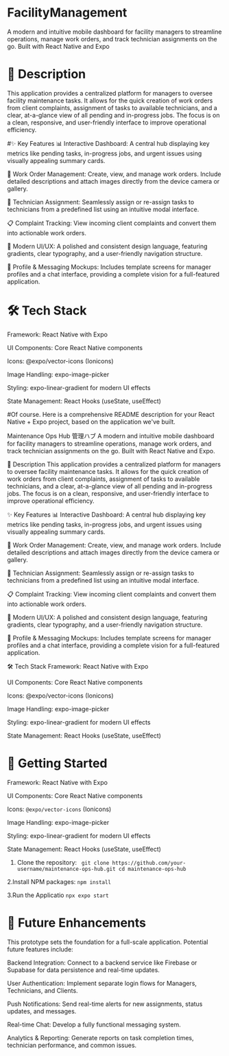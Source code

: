# FacilityManagement 
A modern and intuitive mobile dashboard for facility managers to streamline operations, manage work orders, and track technician assignments on the go. Built with React Native and Expo

# 📜 Description
This application provides a centralized platform for managers to oversee facility maintenance tasks. It allows for the quick creation of work orders from client complaints, assignment of tasks to available technicians, and a clear, at-a-glance view of all pending and in-progress jobs. The focus is on a clean, responsive, and user-friendly interface to improve operational efficiency.


#✨ Key Features
📊 Interactive Dashboard: A central hub displaying key metrics like pending tasks, in-progress jobs, and urgent issues using visually appealing summary cards.

🎫 Work Order Management: Create, view, and manage work orders. Include detailed descriptions and attach images directly from the device camera or gallery.

👤 Technician Assignment: Seamlessly assign or re-assign tasks to technicians from a predefined list using an intuitive modal interface.

📋 Complaint Tracking: View incoming client complaints and convert them into actionable work orders.

📱 Modern UI/UX: A polished and consistent design language, featuring gradients, clear typography, and a user-friendly navigation structure.

👤 Profile & Messaging Mockups: Includes template screens for manager profiles and a chat interface, providing a complete vision for a full-featured application.

# 🛠️ Tech Stack 
Framework: React Native with Expo

UI Components: Core React Native components

Icons: @expo/vector-icons (Ionicons)

Image Handling: expo-image-picker

Styling: expo-linear-gradient for modern UI effects

State Management: React Hooks (useState, useEffect)

#Of course. Here is a comprehensive README description for your React Native + Expo project, based on the application we've built.

Maintenance Ops Hub 管理ハブ
A modern and intuitive mobile dashboard for facility managers to streamline operations, manage work orders, and track technician assignments on the go. Built with React Native and Expo.

📜 Description
This application provides a centralized platform for managers to oversee facility maintenance tasks. It allows for the quick creation of work orders from client complaints, assignment of tasks to available technicians, and a clear, at-a-glance view of all pending and in-progress jobs. The focus is on a clean, responsive, and user-friendly interface to improve operational efficiency.

✨ Key Features
📊 Interactive Dashboard: A central hub displaying key metrics like pending tasks, in-progress jobs, and urgent issues using visually appealing summary cards.

🎫 Work Order Management: Create, view, and manage work orders. Include detailed descriptions and attach images directly from the device camera or gallery.

👤 Technician Assignment: Seamlessly assign or re-assign tasks to technicians from a predefined list using an intuitive modal interface.

📋 Complaint Tracking: View incoming client complaints and convert them into actionable work orders.

📱 Modern UI/UX: A polished and consistent design language, featuring gradients, clear typography, and a user-friendly navigation structure.

👤 Profile & Messaging Mockups: Includes template screens for manager profiles and a chat interface, providing a complete vision for a full-featured application.

🛠️ Tech Stack
Framework: React Native with Expo

UI Components: Core React Native components

Icons: @expo/vector-icons (Ionicons)

Image Handling: expo-image-picker

Styling: expo-linear-gradient for modern UI effects

State Management: React Hooks (useState, useEffect)

# 🚀 Getting Started
Framework: React Native with Expo

UI Components: Core React Native components

Icons: `@expo/vector-icons` (Ionicons)

Image Handling: expo-image-picker

Styling: expo-linear-gradient for modern UI effects

State Management: React Hooks (useState, useEffect)


1. Clone the repository:
`  git clone https://github.com/your-username/maintenance-ops-hub.git
   cd maintenance-ops-hub `

2.Install NPM packages:
`npm install`

3.Run the Applicatio
`npx expo start`

# 🌟 Future Enhancements

This prototype sets the foundation for a full-scale application. Potential future features include:

Backend Integration: Connect to a backend service like Firebase or Supabase for data persistence and real-time updates.

User Authentication: Implement separate login flows for Managers, Technicians, and Clients.

Push Notifications: Send real-time alerts for new assignments, status updates, and messages.

Real-time Chat: Develop a fully functional messaging system.

Analytics & Reporting: Generate reports on task completion times, technician performance, and common issues.
